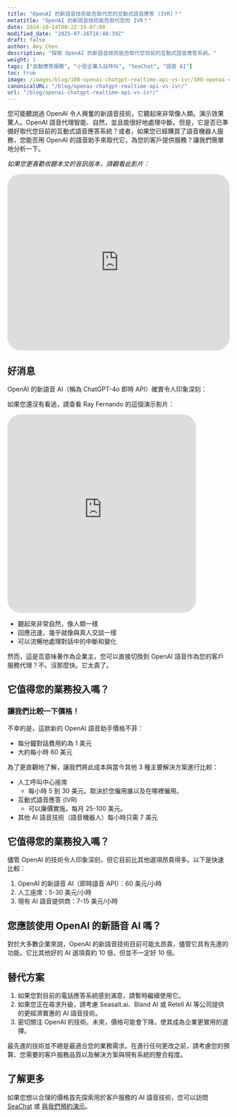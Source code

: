 ```yaml
---
title: "OpenAI 的新語音技術能否取代您的互動式語音應答 (IVR)？"
metatitle: "OpenAI 的新語音技術能否取代您的 IVR？"
date: 2024-10-14T00:22:19-07:00
modified_date: "2025-07-26T16:48:39Z"
draft: false
author: Amy Chen
description: "探索 OpenAI 的新語音技術能否取代您目前的互動式語音應答系統。"
weight: 1
tags: ["自動應答服務", "小型企業入站呼叫", "SeaChat", "語音 AI"]
toc: true
image: /images/blog/100-openai-chatgpt-realtime-api-vs-ivr/100-openai-chatgpt-realtime-api-vs-ivr.png
canonicalURL: "/blog/openai-chatgpt-realtime-api-vs-ivr/"
url: "/blog/openai-chatgpt-realtime-api-vs-ivr/"
---
```


您可能聽說過 OpenAI 令人興奮的新語音技術，它聽起來非常像人類。演示效果驚人。OpenAI 語音代理智能、自然，並且能很好地處理中斷。但是，它是否已準備好取代您目前的互動式語音應答系統？或者，如果您已經購買了語音機器人服務，您能否用 OpenAI 的語音助手來取代它，為您的客戶提供服務？讓我們簡單地分析一下。

*如果您更喜歡收聽本文的音訊版本，請觀看此影片：*

<iframe width="100%" height="400" src="https://www.youtube.com/embed/?v=DgX6F711ceA&list=PL8K7_LTqly46agqJW2quG5Vsylt5os1Al" title="YouTube video player" frameborder="0" allow="accelerometer; autoplay; clipboard-write; encrypted-media; gyroscope; picture-in-picture" allowfullscreen style="border-radius: 30px;"></iframe>

## 好消息

OpenAI 的新語音 AI（稱為 ChatGPT-4o 即時 API）確實令人印象深刻：

如果您還沒有看過，請查看 Ray Fernando 的這個演示影片：

<iframe width="85%" height="450px" src="https://www.youtube.com/embed/M8-bsaaLLyg" title="Live: OpenAI 2024 Realtime Voice API Demo - Dev Day Exclusive" frameborder="0" allow="accelerometer; autoplay; clipboard-write; encrypted-media; gyroscope; picture-in-picture" allowfullscreen style="border-radius: 30px;"></iframe>

- 聽起來非常自然，像人類一樣
- 回應迅速，幾乎就像與真人交談一樣
- 可以流暢地處理對話中的中斷和變化

然而，這是否意味著作為企業主，您可以直接切換到 OpenAI 語音作為您的客戶服務代理？不。沒那麼快。它太貴了。

## 它值得您的業務投入嗎？
### 讓我們比較一下價格！

不幸的是，這款新的 OpenAI 語音助手價格不菲：

- 每分鐘對話費用約為 1 美元
- 大約每小時 60 美元

為了更直觀地了解，讓我們將此成本與當今其他 3 種主要解決方案進行比較：

- 人工呼叫中心座席
  - 每小時 5 到 30 美元。取決於您僱用誰以及在哪裡僱用。
- 互動式語音應答 (IVR)
  - 可以廉價實施。每月 25-100 美元。
- 其他 AI 語音技術（語音機器人）每小時只需 7 美元

## 它值得您的業務投入嗎？

儘管 OpenAI 的技術令人印象深刻，但它目前比其他選項昂貴得多。以下是快速比較：

1. OpenAI 的新語音 AI（即時語音 API）：60 美元/小時
2. 人工座席：5-30 美元/小時
3. 現有 AI 語音提供商：7-15 美元/小時

## 您應該使用 OpenAI 的新語音 AI 嗎？

對於大多數企業來說，OpenAI 的新語音技術目前可能太昂貴，儘管它具有先進的功能。它比其他好的 AI 選項貴約 10 倍，但並不一定好 10 倍。

## 替代方案

1. 如果您對目前的電話應答系統感到滿意，請暫時繼續使用它。
2. 如果您正在尋求升級，請考慮 Seasalt.ai、Bland AI 或 Retell AI 等公司提供的更經濟實惠的 AI 語音技術。
3. 密切關注 OpenAI 的技術。未來，價格可能會下降，使其成為企業更實用的選擇。

最先進的技術並不總是最適合您的業務需求。在進行任何更改之前，請考慮您的預算、您需要的客戶服務品質以及解決方案與現有系統的整合程度。

## 了解更多
如果您想以合理的價格首先探索用於客戶服務的 AI 語音技術，您可以訪問 [SeaChat](https://chat.seasalt.ai/?utm_source=blog/) 或 [與我們預約演示](https://meetings.hubspot.com/seasalt-ai/seasalt-meeting)。
